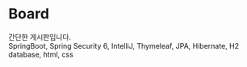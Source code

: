 # Board
간단한 게시판입니다.<br>
SpringBoot, Spring Security 6, IntelliJ, Thymeleaf, JPA, Hibernate, H2 database, html, css
